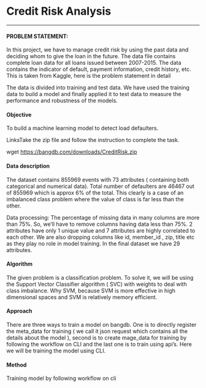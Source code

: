 # Credit Risk Analysis
--------------------

#### PROBLEM STATEMENT:
In this project, we have to manage credit risk by using the past data and deciding whom to give the loan in the future. The data file contains complete loan data for all loans issued between 2007-2015. The data contains the indicator of default, payment information, credit history, etc.
This is taken from Kaggle, here is the problem statement in detail

The data is divided into training and test data. We have used the training data to build a model and finally applied it to test data to measure the performance and robustness of the models.

#### Objective
To build a machine learning model to detect load defaulters.

LinksTake the zip file and follow the instruction to complete the task.

wget https://bangdb.com/downloads/CreditRisk.zip

#### Data description
The dataset contains 855969 events with 73 attributes ( containing both categorical and numerical data). Total number of defaulters are 46467 out of 855969 which is approx 6% of the total. This clearly is a case of an imbalanced class problem where the value of class is far less than the other.

Data processing: The percentage of missing data in many columns are more than 75%. So, we’ll have to remove columns having data less than 75%. 2 attributes have only 1 unique value and 7 attributes are highly correlated to each other. We are also dropping columns like id, member_id , zip, title etc as they play no role in model training. In the final dataset we have 29 attributes.

#### Algorithm
The given problem is a classification problem. To solve it, we will be using the Support Vector Classifier algorithm ( SVC) with weights to deal with class imbalance. Why SVM, because SVM is more effective in high dimensional spaces and SVM is relatively memory efficient.

#### Approach
There are three ways to train a model on bangdb. One is to directly register the meta_data for training ( we call it json request which contains all the details about the model ), second is to create mage_data for training by following the workflow on CLI and the last one is to train using api’s. Here we will be training the model using CLI.

#### Method
Training model by following workflow on cli
